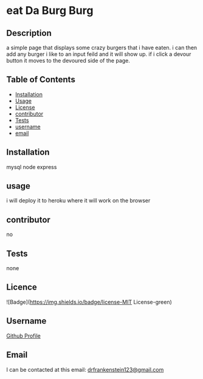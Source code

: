 # eat Da Burg Burg
 
## Description
 
a simple page that displays some crazy burgers that i have eaten. i can then add any burger i like to an input feild and it will show up. if i click a devour button it moves to the devoured side of the page.
 
## Table of Contents
 
* [Installation](#Installation) 
* [Usage](#Usage) 
* [License](#License) 
* [contributor](#contributor) 
* [Tests](#Tests)
* [username](#username) 
* [email](#email)
 
## Installation
 
mysql node express
 
## usage

i will deploy it to heroku where it will work on the browser
 
## contributor 
 
no
 
## Tests
none
 
## Licence

![Badge](https://img.shields.io/badge/license-MIT License-green)
 
## Username

[Github Profile](https://github.com/neyneyalldayday/)
 
## Email

I can be contacted at this email: <drfrankenstein123@gmail.com>